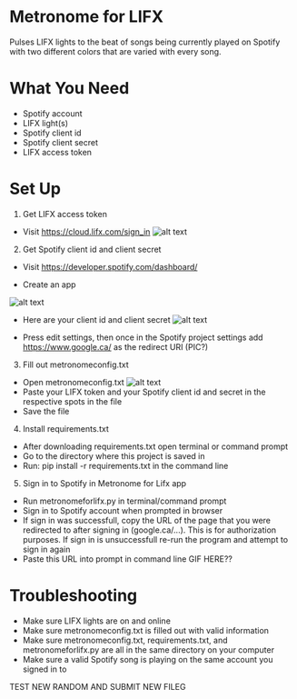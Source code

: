 # Metronome for LIFX 
Pulses LIFX lights to the beat of songs being currently played on Spotify with two different colors that are varied with every song.
# What You Need
- Spotify account
- LIFX light(s)
- Spotify client id
- Spotify client secret
- LIFX access token

# Set Up
1. Get LIFX access token
- Visit https://cloud.lifx.com/sign_in
![alt text](https://discourse-cdn-sjc2.com/standard17/uploads/lifx/optimized/1X/f27580c296f07b32152239c037bf9c964f05444a_1_690x394.gif) 

2. Get Spotify client id and client secret
- Visit https://developer.spotify.com/dashboard/

- Create an app 

![alt text](https://github.com/codycoogan/metronomeforlifx/blob/master/images/spotclient.gif)

- Here are your client id and client secret
![alt text](https://github.com/codycoogan/metronomeforlifx/blob/master/images/spotblurred_g.jpg)

- Press edit settings, then once in the Spotify project settings add https://www.google.ca/ as the redirect URI (PIC?)


3. Fill out metronomeconfig.txt 
- Open metronomeconfig.txt
![alt text](https://github.com/codycoogan/metronomeforlifx/blob/master/images/configsc.png)
- Paste your LIFX token and your Spotify client id and secret in the respective spots in the file
- Save the file


4. Install requirements.txt
- After downloading requirements.txt open terminal or command prompt
- Go to the directory where this project is saved in
- Run: pip install -r requirements.txt    in the command line


5. Sign in to Spotify in Metronome for Lifx app
- Run metronomeforlifx.py in terminal/command prompt
- Sign in to Spotify account when prompted in browser
- If sign in was successfull, copy the URL of the page that you were redirected to after signing in (google.ca/...). This is for authorization purposes. If sign in is unsuccessfull re-run the program and attempt to sign in again
- Paste this URL into prompt in command line
GIF HERE??

# Troubleshooting
- Make sure LIFX lights are on and online
- Make sure metronomeconfig.txt is filled out with valid information
- Make sure metronomeconfig.txt, requirements.txt, and metronomeforlifx.py are all in the same directory on your computer
- Make sure a valid Spotify song is playing on the same account you signed in to



TEST NEW RANDOM AND SUBMIT NEW FILEG


